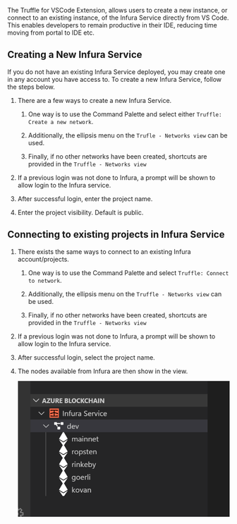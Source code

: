 The Truffle for VSCode Extension, allows users to create a new instance, or connect to an existing instance, of the Infura Service directly from VS Code. This enables developers to remain productive in their IDE, reducing time moving from portal to IDE etc.

## Creating a New Infura Service

If you do not have an existing Infura Service deployed, you may create one in any account you have access to. To create a new Infura Service, follow the steps below.

1. There are a few ways to create a new Infura Service.

   1. One way is to use the Command Palette and select either `Truffle: Create a new network`.

   2. Additionally, the ellipsis menu on the `Trufle - Networks view` can be used.

   3. Finally, if no other networks have been created, shortcuts are provided in the `Truffle - Networks view`

2. If a previous login was not done to Infura, a prompt will be shown to allow login to the Infura service.

3. After successful login, enter the project name.

4. Enter the project visibility. Default is public.

## Connecting to existing projects in Infura Service

1. There exists the same ways to connect to an existing Infura account/projects.

   1. One way is to use the Command Palette and select `Truffle: Connect to network`.

   2. Additionally, the ellipsis menu on the `Truffle - Networks view` can be used.

   3. Finally, if no other networks have been created, shortcuts are provided in the `Truffle - Networks view`

2. If a previous login was not done to Infura, a prompt will be shown to allow login to the Infura service.

3. After successful login, select the project name.

4. The nodes available from Infura are then show in the view.

   ![Infura nodes](../images/infura_nodes.png)
